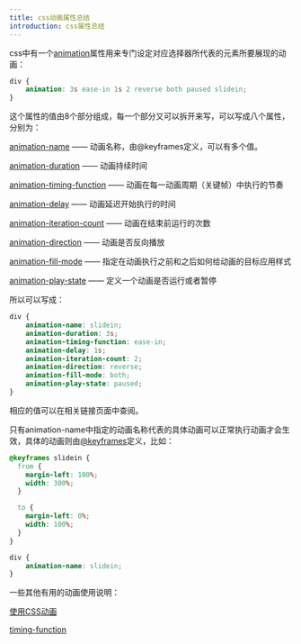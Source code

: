 ```yaml
---
title: css动画属性总结
introduction: css属性总结
---
```


css中有一个[animation](https://developer.mozilla.org/zh-CN/docs/Web/CSS/animation)属性用来专门设定对应选择器所代表的元素所要展现的动画：

```css
div {
    animation: 3s ease-in 1s 2 reverse both paused slidein;
}
```

这个属性的值由8个部分组成，每一个部分又可以拆开来写，可以写成八个属性，分别为：

[animation-name](https://developer.mozilla.org/zh-CN/docs/Web/CSS/animation-name) —— 动画名称，由@keyframes定义，可以有多个值。

[animation-duration](https://developer.mozilla.org/zh-CN/docs/Web/CSS/animation-duration) —— 动画持续时间

[animation-timing-function](https://developer.mozilla.org/zh-CN/docs/Web/CSS/animation-timing-function) —— 动画在每一动画周期（关键帧）中执行的节奏

[animation-delay](https://developer.mozilla.org/zh-CN/docs/Web/CSS/animation-delay) —— 动画延迟开始执行的时间

[animation-iteration-count](https://developer.mozilla.org/zh-CN/docs/Web/CSS/animation-iteration-count) —— 动画在结束前运行的次数

[animation-direction](https://developer.mozilla.org/zh-CN/docs/Web/CSS/animation-direction) —— 动画是否反向播放

[animation-fill-mode](https://developer.mozilla.org/zh-CN/docs/Web/CSS/animation-fill-mode) —— 指定在动画执行之前和之后如何给动画的目标应用样式

[animation-play-state](https://developer.mozilla.org/zh-CN/docs/Web/CSS/animation-play-state) —— 定义一个动画是否运行或者暂停

所以可以写成：

```css
div {
    animation-name: slidein;
    animation-duration: 3s;
    animation-timing-function: ease-in;
    animation-delay: 1s;
    animation-iteration-count: 2;
    animation-direction: reverse;
    animation-fill-mode: both;
    animation-play-state: paused;
}
```

相应的值可以在相关链接页面中查阅。

只有animation-name中指定的动画名称代表的具体动画可以正常执行动画才会生效，具体的动画则由[@keyframes](https://developer.mozilla.org/zh-CN/docs/Web/CSS/@keyframes)定义，比如：

```css
@keyframes slidein {
  from {
    margin-left: 100%;
    width: 300%;
  }

  to {
    margin-left: 0%;
    width: 100%;
  }
}

div {
    animation-name: slidein;
}
```

一些其他有用的动画使用说明：

[使用CSS动画](https://developer.mozilla.org/zh-CN/docs/Web/CSS/CSS_Animations/Using_CSS_animations)

[timing-function](https://developer.mozilla.org/zh-CN/docs/Web/CSS/timing-function)
